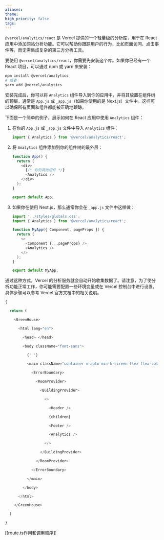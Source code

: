 ```yaml
---
aliases: 
theme: 
high_priority: false
tags:
---
```



`@vercel/analytics/react` 是 Vercel 提供的一个轻量级的分析库，用于在 React 应用中添加网站分析功能。它可以帮助你跟踪用户的行为，比如页面访问、点击事件等，而无需集成复杂的第三方分析工具。

要使用 `@vercel/analytics/react`，你需要先安装这个库。如果你已经有一个 React 项目，可以通过 npm 或 yarn 来安装：

```bash
npm install @vercel/analytics
# 或者
yarn add @vercel/analytics
```

安装完成后，你可以将 `Analytics` 组件导入到你的应用中，并将其放置在组件树的顶层，通常是 `App.js` 或 `_app.js`（如果你使用的是 Next.js）文件中。这样可以确保所有页面和组件都能被正确地跟踪。

下面是一个简单的例子，展示如何在 React 应用中使用 `Analytics` 组件：

1. 在你的 `App.js` 或 `_app.js` 文件中导入 `Analytics` 组件：

   ```javascript
   import { Analytics } from '@vercel/analytics/react';
   ```

2. 将 `Analytics` 组件添加到你的组件树的最外层：

   ```javascript
   function App() {
     return (
       <div>
         {/* 你的其他组件 */}
         <Analytics />
       </div>
     );
   }

   export default App;
   ```

3. 如果你在使用 Next.js，那么通常你会在 `_app.js` 文件中这样做：

   ```javascript
   import '../styles/globals.css';
   import { Analytics } from '@vercel/analytics/react';

   function MyApp({ Component, pageProps }) {
     return (
       <>
         <Component {...pageProps} />
         <Analytics />
       </>
     );
   }

   export default MyApp;
   ```

通过这种方式，Vercel 的分析服务就会自动开始收集数据了。请注意，为了使分析功能正常工作，你可能需要配置一些环境变量或在 Vercel 控制台中进行设置。具体步骤可以参考 Vercel 官方文档中的相关说明。

```jsx
{

  return (

    <GreenHouse>

      <html lang="en">

        <head> </head>

        <body className="font-sans">

          {' '}

          <main className="container m-auto min-h-screen flex flex-col px-4 md:px-0">

            <ErrorBoundary>

              <RoomProvider>

                <BuildingProvider>

                  <>

                    <Header />

                    {children}

                    <Footer />

                    <Analytics />

                  </>

                </BuildingProvider>

              </RoomProvider>

            </ErrorBoundary>

          </main>

        </body>

      </html>

    </GreenHouse>

  )

}
```

[[route.ts作用和调用顺序]]
